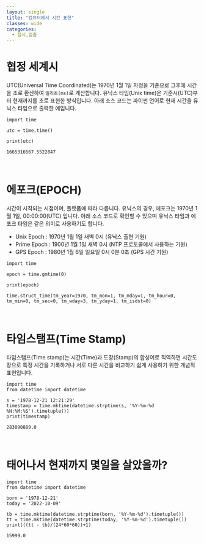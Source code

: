 ```yaml
---
layout: single
title: "컴퓨터에서 시간 표현"
classes: wide
categories:
  - 잠시,멈춤
---
```

  

# 협정 세계시
UTC(Universal Time Coordinated)는 1970년 1월 1일 자정을 기준으로 그후에 시간을 초로 환산하여 `밀리초(ms)`로 계산합니다.  유닉스 타임(Unix time)은 기준시(UTC)부터 현재까지를 초로 표현한 방식입니다. 아래 소스 코드는 파이썬 언어로 현재 시간을 유닉스 타임으로 출력한 예입니다. 

```
import time

utc = time.time()

print(utc)
```

```
1665316567.5522847
```  
<br>  

# 에포크(EPOCH)  
시간이 시작되는 시점이며, 플랫폼에 따라 다릅니다. 유닉스의 경우, 에포크는 1970년 1월 1일, 00:00:00(UTC) 입니다.
아래 소스 코드로 확인할 수 있으며 유닉스 타임과 에포크 타임은 같은 의미로 사용하기도 합니다.
  
+ Unix Epoch  : 1970년 1월 1일 새벽 0시 (유닉스 출현 기원)
+ Prime Epoch : 1900년 1월 1일 새벽 0시 (NTP 프로토콜에서 사용하는 기원)
+ GPS Epoch   : 1980년 1월 6일 일요일 0시 0분 0초 (GPS 시간 기원)

```
import time

epoch = time.gmtime(0)

print(epoch)
```

```
time.struct_time(tm_year=1970, tm_mon=1, tm_mday=1, tm_hour=0, tm_min=0, tm_sec=0, tm_wday=3, tm_yday=1, tm_isdst=0)
```  
<br>  

# 타임스탬프(Time Stamp)  
타임스탬프(Time stamp)는 시간(Time)과 도장(Stamp)의 합성어로 직역하면 시간도장으로 특정 시간을 기록하거나 서로 다른 시간을 비교하기 쉽게 사용하기 위한 개념적 표현입니다.

```
import time
from datetime import datetime

s = '1978-12-21 12:21:29'
timestamp = time.mktime(datetime.strptime(s, '%Y-%m-%d %H:%M:%S').timetuple())
print(timestamp)
```

```
283090889.0
```  
<br>  

# 태어나서 현재까지 몇일을 살았을까?
  
```
import time
from datetime import datetime

born = '1978-12-21'
today = '2022-10-09'

tb = time.mktime(datetime.strptime(born, '%Y-%m-%d').timetuple())
tt = time.mktime(datetime.strptime(today, '%Y-%m-%d').timetuple())
print(((tt - tb)/(24*60*60))+1)

```

```
15999.0
```
